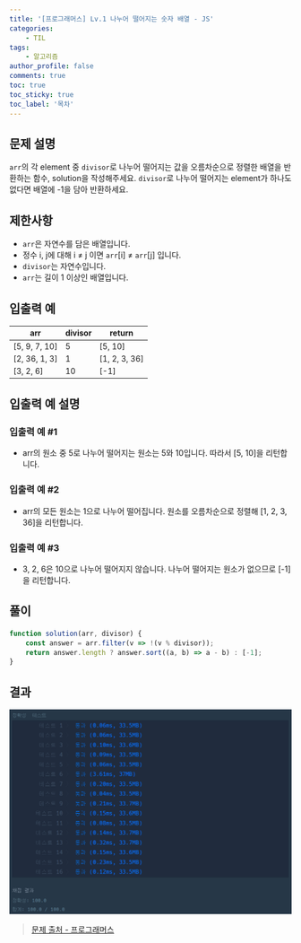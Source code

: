```yaml
---
title: '[프로그래머스] Lv.1 나누어 떨어지는 숫자 배열 - JS'
categories:
    - TIL
tags:
    - 알고리즘
author_profile: false
comments: true
toc: true
toc_sticky: true
toc_label: '목차'
---
```


## 문제 설명
`arr`의 각 element 중 `divisor`로 나누어 떨어지는 값을 오름차순으로 정렬한 배열을 반환하는 함수, solution을 작성해주세요.
`divisor`로 나누어 떨어지는 element가 하나도 없다면 배열에 -1을 담아 반환하세요.

## 제한사항
* `arr`은 자연수를 담은 배열입니다.
* 정수 i, j에 대해 i ≠ j 이면 `arr`[i] ≠ `arr`[j] 입니다.
* `divisor`는 자연수입니다.
* `arr`는 길이 1 이상인 배열입니다.

## 입출력 예

| arr           | divisor | return        |
|---------------|---------|---------------|
| [5, 9, 7, 10] | 5       | [5, 10]       |
| [2, 36, 1, 3] | 1       | [1, 2, 3, 36] |
| [3, 2, 6]     | 10      | [-1]          |

## 입출력 예 설명
### 입출력 예 #1
* arr의 원소 중 5로 나누어 떨어지는 원소는 5와 10입니다. 따라서 [5, 10]을 리턴합니다.

### 입출력 예 #2
* arr의 모든 원소는 1으로 나누어 떨어집니다. 원소를 오름차순으로 정렬해 [1, 2, 3, 36]을 리턴합니다.

### 입출력 예 #3
* 3, 2, 6은 10으로 나누어 떨어지지 않습니다. 나누어 떨어지는 원소가 없으므로 [-1]을 리턴합니다.

## 풀이
```javascript
function solution(arr, divisor) {
    const answer = arr.filter(v => !(v % divisor));
    return answer.length ? answer.sort((a, b) => a - b) : [-1];
}
```

## 결과
![result](/assets/images/2023/08/21/algorithm-16-result.png)

>[문제 출처 - 프로그래머스](https://school.programmers.co.kr/learn/courses/30/lessons/12910)
